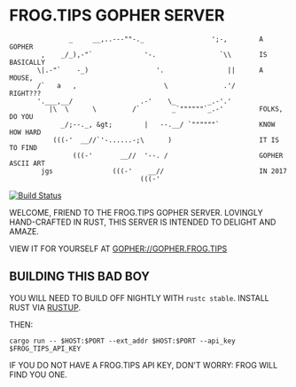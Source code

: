 # FROG.TIPS GOPHER SERVER

```
               _     __,..---""-._                 ';-,        A GOPHER
        ,    _/_),-"`             '-.                `\\       IS BASICALLY
       \|.-"`    -_)                 '.                ||      A MOUSE,
       /`   a   ,                      \              .'/      RIGHT???
       '.___,__/                 .-'    \_        _.-'.'       
          |\  \      \         /`        _`""""""`_.-'         FOLKS, DO YOU
             _/;--._, &gt;        |   --.__/ `""""""`          KNOW HOW HARD
           (((-'  __//`'-......-;\      )                      IT IS TO FIND
                (((-'       __//  '--. /                       GOPHER ASCII ART
        jgs               (((-'    __//                        IN 2017
                                 (((-'                         
```

[![Build Status](https://travis-ci.org/FROG-TIPS/frog_gopher.svg?branch=master)](https://travis-ci.org/FROG-TIPS/frog_gopher)

WELCOME, FRIEND TO THE FROG.TIPS GOPHER SERVER. LOVINGLY HAND-CRAFTED IN RUST,
THIS SERVER IS INTENDED TO DELIGHT AND AMAZE.

VIEW IT FOR YOURSELF AT [GOPHER://GOPHER.FROG.TIPS](http://gopher.floodgap.com/gopher/gw.lite?gopher://gopher.FROG.TIPS)

## BUILDING THIS BAD BOY

YOU WILL NEED TO BUILD OFF NIGHTLY WITH `rustc stable`. INSTALL RUST VIA [RUSTUP](https://www.rustup.rs/).

THEN:
```
cargo run -- $HOST:$PORT --ext_addr $HOST:$PORT --api_key $FROG_TIPS_API_KEY
```

IF YOU DO NOT HAVE A FROG.TIPS API KEY, DON'T WORRY: FROG WILL FIND YOU ONE.
